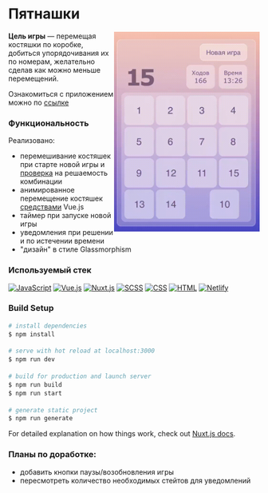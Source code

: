# Пятнашки

<img align="right" height="400px" src="https://raw.githubusercontent.com/OctopussyO/15-game-test/master/static/15.gif" alt="Иллюстрация к проекту">

**Цель игры** — перемещая костяшки по коробке, добиться упорядочивания их по номерам, желательно сделав как можно меньше перемещений.

Ознакомиться с приложением можно по [ссылке](https://15-game-test.netlify.app/ "Ссылка")

### Функциональность

Реализовано:

- перемешивание костяшек при старте новой игры и [проверка](https://ru.wikipedia.org/wiki/%D0%98%D0%B3%D1%80%D0%B0_%D0%B2_15#%D0%9C%D0%B0%D1%82%D0%B5%D0%BC%D0%B0%D1%82%D0%B8%D1%87%D0%B5%D1%81%D0%BA%D0%BE%D0%B5_%D0%BE%D0%BF%D0%B8%D1%81%D0%B0%D0%BD%D0%B8%D0%B5 "Википедия") на решаемость комбинации
- анимированное перемещение костяшек [средствами](https://ru.vuejs.org/v2/guide/transitions.html, "Анимация") Vue.js
- таймер при запуске новой игры
- уведомления при решении и по истечении времени
- "дизайн" в стиле Glassmorphism

### Используемый стек

[![JavaScript](https://img.shields.io/badge/-JavaScript-464646??style=flat-square&logo=javascript)](https://www.javascript.com/)
[![Vue.js](https://img.shields.io/badge/-Vue.js-464646??style=flat-square&logo=vue.js)](https://ru.vuejs.org/)
[![Nuxt.js](https://img.shields.io/badge/-Nuxt.js-464646??style=flat-square&logo=nuxt.js)](https://https://nuxtjs.org/)
[![SCSS](https://img.shields.io/badge/-SCSS-464646??style=flat-square&logo=scss)](https://https://sass-scss.ru/)
[![CSS](https://img.shields.io/badge/-CSS-464646??style=flat-square&logo=css3)](https://www.w3.org/Style/CSS/specs.ru.html)
[![HTML](https://img.shields.io/badge/-HTML-464646??style=flat-square&logo=HTML5)](https://www.w3.org/TR/html52/introduction.html#introduction)
[![Netlify](https://img.shields.io/badge/-Netlify-464646??style=flat-square&logo=netlify)](https://https://www.netlify.com/)

### Build Setup

```bash
# install dependencies
$ npm install

# serve with hot reload at localhost:3000
$ npm run dev

# build for production and launch server
$ npm run build
$ npm run start

# generate static project
$ npm run generate
```

For detailed explanation on how things work, check out [Nuxt.js docs](https://nuxtjs.org).

### Планы по доработке:

- добавить кнопки паузы/возобновления игры
- пересмотреть количество необходимых стейтов для уведомлений
